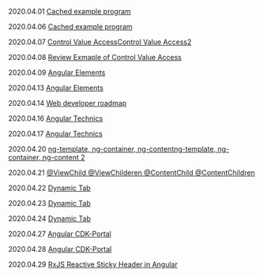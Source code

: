 
2020.04.01 [Cached example program](https://blog.thoughtram.io/angular/2018/03/05/advanced-caching-with-rxjs.html) 

2020.04.06 [Cached example program](https://blog.thoughtram.io/angular/2018/03/05/advanced-caching-with-rxjs.html)

2020.04.07 [Control Value Access](https://indepth.dev/never-again-be-confused-when-implementing-controlvalueaccessor-in-angular-forms/)[Control Value Access2](https://netbasal.com/how-to-implement-file-uploading-in-angular-reactive-forms-89a3fffa1a03)

2020.04.08 [Review Exmaple of Control Value Access](https://netbasal.com/angular-custom-form-controls-made-easy-4f963341c8e2)

2020.04.09 [Angular Elements](https://blog.angulartraining.com/tutorial-how-to-create-custom-angular-elements-55aea29d80c5)

2020.04.13 [Angular Elements](https://www.telerik.com/blogs/getting-started-with-angular-elements)

2020.04.14 [Web developer roadmap](https://github.coma/kamranahmedse/developer-roadmap)

2020.04.16 [Angular Technics](https://netbasal.com/detect-unsaved-changes-in-angular-forms-75fd8f5f1fa6)

2020.04.17 [Angular Technics](https://netbasal.com/detect-unsaved-changes-in-angular-forms-75fd8f5f1fa6)

2020.04.20 [ng-template, ng-container, ng-content](https://www.freecodecamp.org/news/everything-you-need-to-know-about-ng-template-ng-content-ng-container-and-ngtemplateoutlet-4b7b51223691/)[ng-template, ng-container, ng-content 2](https://netbasal.com/dynamically-creating-components-with-angular-a7346f4a982d)

2020.04.21 [@ViewChild @ViewChilderen @ContentChild @ContentChildren](https://codecraft.tv/courses/angular/components/viewchildren-and-contentchildren/)

2020.04.22 [Dynamic Tab](https://juristr.com/blog/2017/07/ng2-dynamic-tab-component/)

2020.04.23 [Dynamic Tab](https://juristr.com/blog/2017/07/ng2-dynamic-tab-component/)

2020.04.24 [Dynamic Tab](https://juristr.com/blog/2017/07/ng2-dynamic-tab-component/)

2020.04.27 [Angular CDK-Portal](https://juristr.com/blog/2018/05/dynamic-UI-with-cdk-portals/)

2020.04.28 [Angular CDK-Portal](https://juristr.com/blog/2018/05/dynamic-UI-with-cdk-portals/)

2020.04.29 [RxJS  Reactive Sticky Header in Angular](https://netbasal.com/reactive-sticky-header-in-angular-12dbffb3f1d3)

